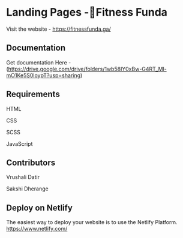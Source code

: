 
# Landing Pages -💪Fitness Funda
Visit the website - https://fitnessfunda.ga/



## Documentation

Get documentation Here -
(https://drive.google.com/drive/folders/1wb58lY0xBw-G4RT_Ml-mO1Ke5S0loypT?usp=sharing)

## Requirements
HTML

CSS 

SCSS

JavaScript

## Contributors
Vrushali Datir

Sakshi Dherange
## Deploy on Netlify

The easiest way to deploy your website is to use the Netlify Platform.
https://www.netlify.com/


